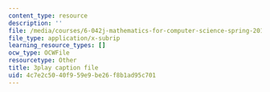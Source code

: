 ```yaml
---
content_type: resource
description: ''
file: /media/courses/6-042j-mathematics-for-computer-science-spring-2015/4c7e2c5040f959e9be26f8b1ad95c701_QzSCf62kzjE.vtt
file_type: application/x-subrip
learning_resource_types: []
ocw_type: OCWFile
resourcetype: Other
title: 3play caption file
uid: 4c7e2c50-40f9-59e9-be26-f8b1ad95c701
---
```

